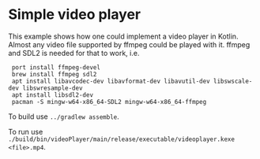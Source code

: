 # Simple video player

This example shows how one could implement a video player in Kotlin.
Almost any video file supported by ffmpeg could be played with it.
ffmpeg and SDL2 is needed for that to work, i.e.

     port install ffmpeg-devel
     brew install ffmpeg sdl2
     apt install libavcodec-dev libavformat-dev libavutil-dev libswscale-dev libswresample-dev
     apt install libsdl2-dev
     pacman -S mingw-w64-x86_64-SDL2 mingw-w64-x86_64-ffmpeg

To build use `../gradlew assemble`.

To run use `./build/bin/videoPlayer/main/release/executable/videoplayer.kexe <file>.mp4`.

